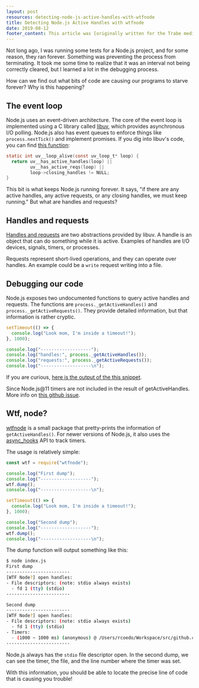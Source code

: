 ```yaml
---
layout: post
resources: detecting-node-js-active-handles-with-wtfnode
title: Detecting Node.js Active Handles with wtfnode
date: 2019-08-12
footer_content: This article was [originally written for the Trabe medium publication](https://medium.com/trabe), a collection of excellent articles written by [the awesome people from trabe.io](https://trabe.io/).
---
```


Not long ago, I was running some tests for a Node.js project, and for some reason, they ran forever. Something was preventing the process from terminating. It took me some time to realize that it was an interval not being correctly cleared, but I learned a lot in the debugging process.

How can we find out what bits of code are causing our programs to starve forever? Why is this happening?

## The event loop

Node.js uses an event-driven architecture. The core of the event loop is implemented using a C library called [libuv](http://docs.libuv.org/en/v1.x/), which provides asynchronous I/O polling. Node.js also has event queues to enforce things like `process.nextTick()` and implement promises.
If you dig into libuv's code, you can find [this function](https://github.com/libuv/libuv/blob/2480b6158a3a21da564bdb565c4db827df176a4e/src/unix/core.c#L340):

```c
static int uv__loop_alive(const uv_loop_t* loop) {
  return uv__has_active_handles(loop) ||
         uv__has_active_reqs(loop) ||
         loop->closing_handles != NULL;
}
```

This bit is what keeps Node.js running forever. It says, "if there are any active handles, any active requests, or any closing handles, we must keep running." But what are handles and requests?

## Handles and requests

[Handles and requests](http://docs.libuv.org/en/v1.x/design.html#handles-and-requests) are two abstractions provided by libuv. A handle is an object that can do something while it is active. Examples of handles are I/O devices, signals, timers, or processes.

Requests represent short-lived operations, and they can operate over handles. An example could be a `write` request writing into a file.

## Debugging our code

Node.js exposes two undocumented functions to query active handles and requests. The functions are `process._getActiveHandles()` and `process._getActiveRequests()`. They provide detailed information, but that information is rather cryptic.

```js
setTimeout(() => {
  console.log("Look mom, I'm inside a timeout!");
}, 1000);

console.log("-------------------");
console.log("handles:", process._getActiveHandles());
console.log("requests:", process._getActiveRequests());
console.log("-------------------\n");
```

If you are curious, [here is the output of the this snippet](https://gist.github.com/rcoedo/52856b224497304cc7bd95d7903100f7#file-get-active-handles-output-js).

<div class="dialog">Since Node.js@11 timers are not included in the result of getActiveHandles. More info on <a href="https://github.com/nodejs/node/issues/25806">this github issue</a>.</div>

## Wtf, node?

[wtfnode](https://www.npmjs.com/package/wtfnode) is a small package that pretty-prints the information of `getActiveHandles()`. For newer versions of Node.js, it also uses the [async_hooks](https://nodejs.org/api/async_hooks.html) API to track timers.

The usage is relatively simple:

```js
const wtf = require("wtfnode");

console.log("First dump");
console.log("-------------------");
wtf.dump();
console.log("-------------------\n");

setTimeout(() => {
  console.log("Look mom, I'm inside a timeout!");
}, 1000);

console.log("Second dump");
console.log("-------------------");
wtf.dump();
console.log("-------------------\n");
```

The dump function will output something like this:

```sh
$ node index.js
First dump
------------------------
[WTF Node?] open handles:
- File descriptors: (note: stdio always exists)
  - fd 1 (tty) (stdio)
------------------------

Second dump
------------------------
[WTF Node?] open handles:
- File descriptors: (note: stdio always exists)
  - fd 1 (tty) (stdio)
- Timers:
  - (1000 ~ 1000 ms) (anonymous) @ /Users/rcoedo/Workspace/src/github.com/rcoedo/wtfnode/index.js:8
------------------------
```

Node.js always has the `stdio` file descriptor open. In the second dump, we can see the timer, the file, and the line number where the timer was set.

With this information, you should be able to locate the precise line of code that is causing you trouble!
